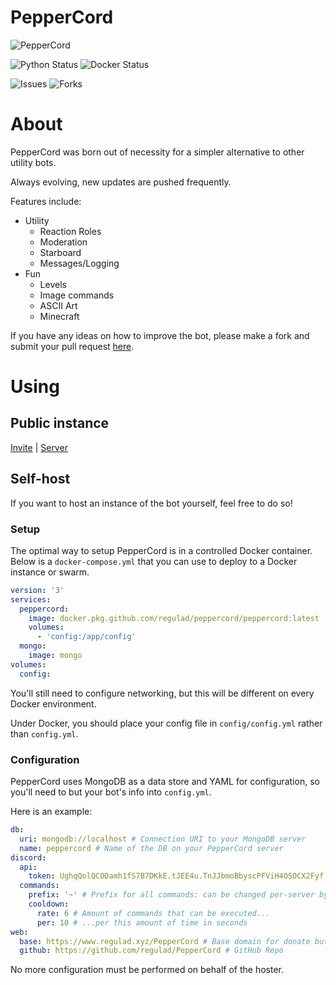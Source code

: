 # PepperCord
![PepperCord](https://repository-images.githubusercontent.com/364397477/80156d00-ad0d-11eb-85d6-dcdbcb0e136d)

![Python Status](https://img.shields.io/github/workflow/status/regulad/PepperCord/Python?label=Python)
![Docker Status](https://img.shields.io/github/workflow/status/regulad/PepperCord/Docker?label=Docker)

![Issues](https://img.shields.io/github/issues/regulad/PepperCord)
![Forks](https://img.shields.io/github/issues-pr/regulad/PepperCord)

# About

PepperCord was born out of necessity for a simpler alternative to other utility bots.

Always evolving, new updates are pushed frequently.

Features include:
* Utility
  * Reaction Roles
  * Moderation
  * Starboard
  * Messages/Logging
* Fun
  * Levels
  * Image commands
  * ASCII Art
  * Minecraft

If you have any ideas on how to improve the bot, please make a fork and submit your pull request [here](https://github.com/regulad/PepperCord/pulls).

# Using

## Public instance

[Invite](https://discord.com/api/oauth2/authorize?client_id=839264035756310589&permissions=3157650678&scope=bot%20applications.commands) | [Server](https://www.regulad.xyz/discord)

## Self-host

If you want to host an instance of the bot yourself, feel free to do so! 

### Setup

The optimal way to setup PepperCord is in a controlled Docker container. Below is a `docker-compose.yml` that you can use to deploy to a Docker instance or swarm.

```yaml
version: '3'
services:
  peppercord:
    image: docker.pkg.github.com/regulad/peppercord/peppercord:latest
    volumes:
      - 'config:/app/config'
  mongo:
    image: mongo
volumes:
  config:
```

You'll still need to configure networking, but this will be different on every Docker environment.

Under Docker, you should place your config file in `config/config.yml` rather than `config.yml`.

### Configuration

PepperCord uses MongoDB as a data store and YAML for configuration, so you'll need to but your bot's info into `config.yml`. 

Here is an example:

```yaml
db:
  uri: mongodb://localhost # Connection URI to your MongoDB server
  name: peppercord # Name of the DB on your PepperCord server
discord:
  api:
    token: UghqQolQCODamh1fS7B7DKkE.tJEE4u.TnJJbmoBbyscPFViH4OSOCX2Fyf # Token for your bot. Selfbots don't work.
  commands:
    prefix: '~' # Prefix for all commands: can be changed per-server by the user
    cooldown:
      rate: 6 # Amount of commands that can be executed...
      per: 10 # ...per this amount of time in seconds
web:
  base: https://www.regulad.xyz/PepperCord # Base domain for donate button and more
  github: https://github.com/regulad/PepperCord # GitHub Repo
```

No more configuration must be performed on behalf of the hoster.
